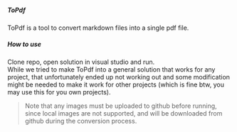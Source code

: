##### ToPdf
ToPdf is a tool to convert markdown files into a single pdf file.

##### How to use
Clone repo, open solution in visual studio and run.\
While we tried to make ToPdf into a general solution that works for any project, that unfortunately ended up not working out and some modification might be needed to make it work for other projects (which is fine btw, you may use this for you own projects).

> Note that any images must be uploaded to github before running, since local images are not supported, and will be downloaded from github during the conversion process.
